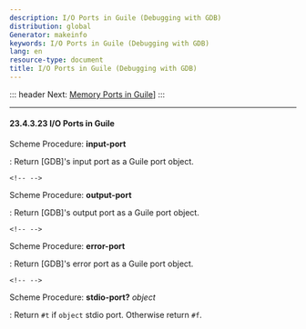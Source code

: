 ```yaml
---
description: I/O Ports in Guile (Debugging with GDB)
distribution: global
Generator: makeinfo
keywords: I/O Ports in Guile (Debugging with GDB)
lang: en
resource-type: document
title: I/O Ports in Guile (Debugging with GDB)
---
```

::: header
Next: [Memory Ports in Guile](Memory-Ports-in-Guile.html#Memory-Ports-in-Guile)]
:::

---

#### 23.4.3.23 I/O Ports in Guile

Scheme Procedure: **input-port**

:   Return [GDB]'s input port as a Guile port object.

```
<!-- -->
```

Scheme Procedure: **output-port**

:   Return [GDB]'s output port as a Guile port object.

```
<!-- -->
```

Scheme Procedure: **error-port**

:   Return [GDB]'s error port as a Guile port object.

```
<!-- -->
```

Scheme Procedure: **stdio-port?** *object*

:   Return `#t` if `object` stdio port. Otherwise return `#f`.
